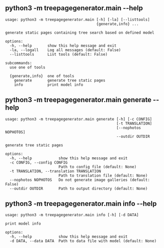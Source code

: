 ## <a name="main_help"></a> python3 -m treepagegenerator.main --help
```
usage: python3 -m treepagegenerator.main [-h] [-la] [--listtools]
                                         {generate,info} ...

generate static pages containing tree search based on defined model

options:
  -h, --help       show this help message and exit
  -la, --logall    Log all messages (default: False)
  --listtools      List tools (default: False)

subcommands:
  use one of tools

  {generate,info}  one of tools
    generate       generate tree static pages
    info           print model info
```



## <a name="generate_help"></a> python3 -m treepagegenerator.main generate --help
```
usage: python3 -m treepagegenerator.main generate [-h] [-c CONFIG]
                                                  [-t TRANSLATION]
                                                  [--nophotos NOPHOTOS]
                                                  --outdir OUTDIR

generate tree static pages

options:
  -h, --help            show this help message and exit
  -c CONFIG, --config CONFIG
                        Path to config file (default: None)
  -t TRANSLATION, --translation TRANSLATION
                        Path to translation file (default: None)
  --nophotos NOPHOTOS   Do not generate image galleries (default: False)
  --outdir OUTDIR       Path to output directory (default: None)
```



## <a name="info_help"></a> python3 -m treepagegenerator.main info --help
```
usage: python3 -m treepagegenerator.main info [-h] [-d DATA]

print model info

options:
  -h, --help            show this help message and exit
  -d DATA, --data DATA  Path to data file with model (default: None)
```
